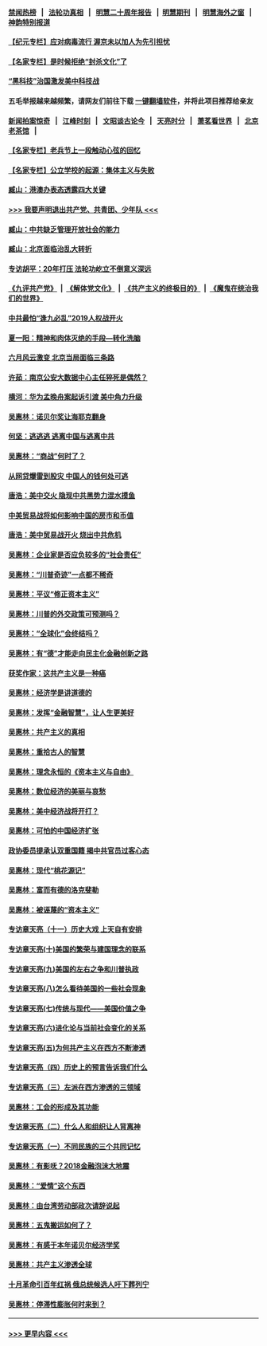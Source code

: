 #### [禁闻热榜](热点新闻.md?=0)  &nbsp;&nbsp;|&nbsp;&nbsp; [法轮功真相](https://github.com/gfw-breaker/truth/blob/master/README.md?=0) &nbsp;&nbsp;|&nbsp;&nbsp; [明慧二十周年报告](https://github.com/gfw-breaker/mh-reports/blob/master/README.md?=0) &nbsp;&nbsp;|&nbsp;&nbsp;[明慧期刊](https://github.com/gfw-breaker/mh-qikan) &nbsp;&nbsp;|&nbsp;&nbsp; [明慧海外之窗](https://github.com/gfw-breaker/mh-news/blob/master/README.md?=0) &nbsp;&nbsp;|&nbsp;&nbsp; [神韵特别报道](https://github.com/gfw-breaker/mh-news/blob/master/shenyun.md?=0)
#### [【纪元专栏】应对病毒流行 渥京未以加人为先引担忧](../pages/nsc423/n11875714.md?t=03110232) 
#### [【名家专栏】是时候拒绝“封杀文化”了](../pages/nsc423/n11814093.md?t=03110232) 
#### [“黑科技”治国激发美中科技战](../pages/nsc423/n11638056.md?t=03110232) 
#### 五毛举报越来越频繁，请网友们前往下载 [一键翻墙软件](https://github.com/gfw-breaker/ssr-accounts)，并将此项目推荐给亲友
#### [新闻拍案惊奇](https://github.com/gfw-breaker/banned-news/blob/master/pages/link4.md) &nbsp;&nbsp;|&nbsp;&nbsp; [江峰时刻](https://github.com/gfw-breaker/banned-news/blob/master/pages/link4.md) &nbsp;&nbsp;|&nbsp;&nbsp; [文昭谈古论今](https://github.com/gfw-breaker/banned-news/blob/master/pages/link4.md) &nbsp;&nbsp;|&nbsp;&nbsp; [天亮时分](https://github.com/gfw-breaker/banned-news/blob/master/pages/link4.md) &nbsp;&nbsp;|&nbsp;&nbsp; [萧茗看世界](https://github.com/gfw-breaker/banned-news/blob/master/pages/link4.md) &nbsp;&nbsp;|&nbsp;&nbsp; [北京老茶馆](https://github.com/gfw-breaker/banned-news/blob/master/pages/link4.md) &nbsp;&nbsp;|&nbsp;&nbsp; 
#### [【名家专栏】老兵节上一段触动心弦的回忆](../pages/nsc423/n11646016.md?t=03110232) 
#### [【名家专栏】公立学校的起源：集体主义与失败](../pages/nsc423/n11601833.md?t=03110232) 
#### [臧山：港澳办表态透露四大关键](../pages/nsc423/n11421628.md?t=03110232) 
#### [>>> 我要声明退出共产党、共青团、少年队 <<<](https://github.com/begood0513/goodnews/blob/master/quit/letter.md) 
#### [臧山：中共缺乏管理开放社会的能力](../pages/nsc423/n11407457.md?t=03110232) 
#### [臧山：北京面临治乱大转折](../pages/nsc423/n11406895.md?t=03110232) 
#### [专访胡平：20年打压 法轮功屹立不倒意义深远](../pages/nsc423/n11398800.md?t=03110232) 
#### [《九评共产党》](https://github.com/begood0513/9ping.md/blob/master/README.md) &nbsp;|&nbsp; [《解体党文化》](../../../../jtdwh.md/blob/master/README.md)  &nbsp;|&nbsp; [《共产主义的终极目的》](../../../../gczydzjmd.md/blob/master/README.md) &nbsp;|&nbsp; [《魔鬼在统治我们的世界》](../../../../mgztzwmdsj.md/blob/master/README.md) 
#### [中共最怕“逢九必乱”2019人权战开火](../pages/nsc423/n11385248.md?t=03110232) 
#### [夏一阳：精神和肉体灭绝的手段—转化洗脑](../pages/nsc423/n11368250.md?t=03110232) 
#### [六月风云激变 北京当局面临三条路](../pages/nsc423/n11313668.md?t=03110232) 
#### [许茹：南京公安大数据中心主任猝死是偶然？](../pages/nsc423/n11064744.md?t=03110232) 
#### [横河：华为孟晚舟案起诉引渡 美中角力升级](../pages/nsc423/n11027230.md?t=03110232) 
#### [吴惠林：诺贝尔奖让海耶克翻身](../pages/nsc423/n10890049.md?t=03110232) 
#### [何坚：逃逃逃 逃离中国与逃离中共](../pages/nsc423/n10592891.md?t=03110232) 
#### [吴惠林：“商战”何时了？](../pages/nsc423/n10573558.md?t=03110232) 
#### [从网贷爆雷到股灾 中国人的钱何处可逃](../pages/nsc423/n10572800.md?t=03110232) 
#### [唐浩：美中交火 隐现中共黑势力混水摸鱼](../pages/nsc423/n10544040.md?t=03110232) 
#### [中美贸易战将如何影响中国的房市和币值](../pages/nsc423/n10543697.md?t=03110232) 
#### [唐浩：美中贸易战开火 烧出中共危机](../pages/nsc423/n10540126.md?t=03110232) 
#### [吴惠林：企业家是否应负较多的“社会责任”](../pages/nsc423/n10535022.md?t=03110232) 
#### [吴惠林：“川普奇迹”一点都不稀奇](../pages/nsc423/n10512808.md?t=03110232) 
#### [吴惠林：平议“修正资本主义”](../pages/nsc423/n10495724.md?t=03110232) 
#### [吴惠林：川普的外交政策可预测吗？](../pages/nsc423/n10462387.md?t=03110232) 
#### [吴惠林：“全球化”会终结吗？](../pages/nsc423/n10452838.md?t=03110232) 
#### [吴惠林：有“德”才能走向民主化金融创新之路](../pages/nsc423/n10432292.md?t=03110232) 
#### [获奖作家：这共产主义是一种癌](../pages/nsc423/n10431541.md?t=03110232) 
#### [吴惠林：经济学是讲道德的](../pages/nsc423/n10398014.md?t=03110232) 
#### [吴惠林：发挥“金融智慧”，让人生更美好](../pages/nsc423/n10375019.md?t=03110232) 
#### [吴惠林：共产主义的真相](../pages/nsc423/n10351394.md?t=03110232) 
#### [吴惠林：重拾古人的智慧](../pages/nsc423/n10337691.md?t=03110232) 
#### [吴惠林：理念永恒的《资本主义与自由》](../pages/nsc423/n10316274.md?t=03110232) 
#### [吴惠林：数位经济的美丽与哀愁](../pages/nsc423/n10292946.md?t=03110232) 
#### [吴惠林：美中经济战将开打？](../pages/nsc423/n10258825.md?t=03110232) 
#### [吴惠林：可怕的中国经济扩张](../pages/nsc423/n10219147.md?t=03110232) 
#### [政协委员提承认双重国籍 揭中共官员过客心态](../pages/nsc423/n10208809.md?t=03110232) 
#### [吴惠林：现代“桃花源记”](../pages/nsc423/n10185234.md?t=03110232) 
#### [吴惠林：富而有德的洛克斐勒](../pages/nsc423/n10142264.md?t=03110232) 
#### [吴惠林：被诬蔑的“资本主义”](../pages/nsc423/n10124816.md?t=03110232) 
#### [专访章天亮（十一）历史大戏 上天自有安排](../pages/nsc423/n10094905.md?t=03110232) 
#### [专访章天亮(十)美国的繁荣与建国理念的联系](../pages/nsc423/n10094899.md?t=03110232) 
#### [专访章天亮(九)美国的左右之争和川普执政](../pages/nsc423/n10094889.md?t=03110232) 
#### [专访章天亮(八)怎么看待美国的一些社会现象](../pages/nsc423/n10094857.md?t=03110232) 
#### [专访章天亮(七)传统与现代——美国价值之争](../pages/nsc423/n10093140.md?t=03110232) 
#### [专访章天亮(六)进化论与当前社会变化的关系](../pages/nsc423/n10092036.md?t=03110232) 
#### [专访章天亮(五)为何共产主义在西方不断渗透](../pages/nsc423/n10083620.md?t=03110232) 
#### [专访章天亮（四）历史上的预言告诉我们什么](../pages/nsc423/n10083606.md?t=03110232) 
#### [专访章天亮（三）左派在西方渗透的三领域](../pages/nsc423/n10081115.md?t=03110232) 
#### [吴惠林：工会的形成及其功能](../pages/nsc423/n10080633.md?t=03110232) 
#### [专访章天亮（二）什么人和组织让人背离神](../pages/nsc423/n10076637.md?t=03110232) 
#### [专访章天亮（一）不同民族的三个共同记忆](../pages/nsc423/n10074188.md?t=03110232) 
#### [吴惠林：有影呒？2018金融泡沫大地震](../pages/nsc423/n10040534.md?t=03110232) 
#### [吴惠林：“爱情”这个东西](../pages/nsc423/n10019423.md?t=03110232) 
#### [吴惠林：由台湾劳动部政次请辞说起](../pages/nsc423/n9979679.md?t=03110232) 
#### [吴惠林：五鬼搬运如何了？](../pages/nsc423/n9925338.md?t=03110232) 
#### [吴惠林：有感于本年诺贝尔经济学奖](../pages/nsc423/n9871883.md?t=03110232) 
#### [吴惠林：共产主义渗透全球](../pages/nsc423/n9812748.md?t=03110232) 
#### [十月革命引百年红祸 俄总统候选人吁下葬列宁](../pages/nsc423/n9810182.md?t=03110232) 
#### [吴惠林：停滞性膨胀何时来到？](../pages/nsc423/n9764136.md?t=03110232) 

----
#### [ >>> 更早内容 <<< ](../indexes/nsc423-earlier.md)

